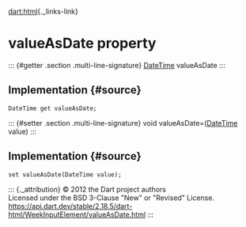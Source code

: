 [dart:html](../../dart-html/dart-html-library){._links-link}

valueAsDate property
====================

::: {#getter .section .multi-line-signature}
[DateTime](../../dart-core/datetime-class) valueAsDate
:::

Implementation {#source}
--------------

``` {.language-dart data-language="dart"}
DateTime get valueAsDate;
```

::: {#setter .section .multi-line-signature}
void valueAsDate=([DateTime](../../dart-core/datetime-class) value)
:::

Implementation {#source}
--------------

``` {.language-dart data-language="dart"}
set valueAsDate(DateTime value);
```

::: {._attribution}
© 2012 the Dart project authors\
Licensed under the BSD 3-Clause \"New\" or \"Revised\" License.\
<https://api.dart.dev/stable/2.18.5/dart-html/WeekInputElement/valueAsDate.html>
:::
